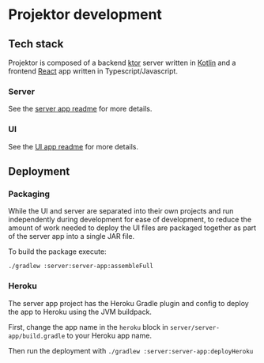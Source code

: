 # Projektor development

## Tech stack

Projektor is composed of a backend [ktor](https://ktor.io/) server written in [Kotlin](https://kotlinlang.org/) and
a frontend [React](https://reactjs.org/) app written in Typescript/Javascript.

### Server

See the [server app readme](server/server-app/README.md) for more details.

### UI

See the [UI app readme](ui/README.md) for more details.

## Deployment

### Packaging

While the UI and server are separated into their own projects and run independently during
development for ease of development, to reduce the amount of work needed
to deploy the UI files are packaged together as part of the server app into a single JAR file.

To build the package execute:

`./gradlew :server:server-app:assembleFull`

### Heroku

The server app project has the Heroku Gradle plugin and config
to deploy the app to Heroku using the JVM buildpack.

First, change the app name in the `heroku` block in `server/server-app/build.gradle` to your Heroku app name.

Then run the deployment with `./gradlew :server:server-app:deployHeroku`
